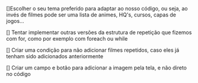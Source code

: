 []Escolher o seu tema preferido para adaptar ao nosso código, ou seja, ao invés de filmes pode ser uma lista de animes, HQ's, cursos, capas de jogos...

[] Tentar implementar outras versões da estrutura de repetição que fizemos com for, como por exemplo com foreach ou while

[] Criar uma condição para não adicionar filmes repetidos, caso eles já tenham sido adicionados anteriormente

[] Criar um campo e botão para adicionar a imagem pela tela, e não direto no código